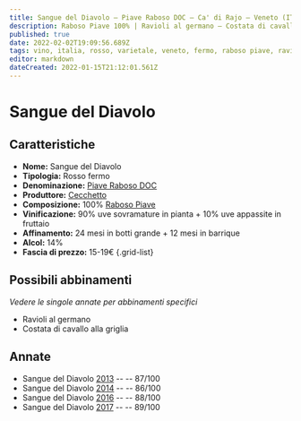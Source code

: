 ```yaml
---
title: Sangue del Diavolo – Piave Raboso DOC – Ca' di Rajo – Veneto (IT) – 15-19€ – 3★-4★
description: Raboso Piave 100% | Ravioli al germano – Costata di cavallo alla griglia 
published: true
date: 2022-02-02T19:09:56.689Z
tags: vino, italia, rosso, varietale, veneto, fermo, raboso piave, ravioli al germano, costata di cavallo alla griglia, prezzi | 15-19€, valutazioni | 4 stelle
editor: markdown
dateCreated: 2022-01-15T21:12:01.561Z
---
```


# Sangue del Diavolo

## Caratteristiche
- **Nome:** Sangue del Diavolo
- **Tipologia:** Rosso fermo
- **Denominazione:** [Piave Raboso DOC](/denominazioni/Italia/Veneto/DOC/Piave-Raboso)
- **Produttore:** [Cecchetto](/produttori/Italia/Veneto/Cecchetto) 
- **Composizione:** 100% [Raboso Piave](/vitigni/Italia/bacca-nera/raboso-piave) 
- **Vinificazione:** 90% uve sovramature in pianta + 10% uve appassite in fruttaio
- **Affinamento:** 24 mesi in botti grande + 12 mesi in barrique
- **Alcol:** 14%
- **Fascia di prezzo:** 15-19€
{.grid-list}

## Possibili abbinamenti
*Vedere le singole annate per abbinamenti specifici*

- Ravioli al germano
- Costata di cavallo alla griglia

## Annate
- Sangue del Diavolo [2013](vini/Italia/Veneto/Ca-di-Rajo/Sangue-del-Diavolo/2013) -- <span class="star-3"></span> -- 87/100
- Sangue del Diavolo [2014](vini/Italia/Veneto/Ca-di-Rajo/Sangue-del-Diavolo/2014) -- <span class="star-3"></span> -- 86/100
- Sangue del Diavolo [2016](vini/Italia/Veneto/Ca-di-Rajo/Sangue-del-Diavolo/2016) -- <span class="star-3"></span> -- 88/100
- Sangue del Diavolo [2017](vini/Italia/Veneto/Ca-di-Rajo/Sangue-del-Diavolo/2017) -- <span class="star-4"></span> -- 89/100 
